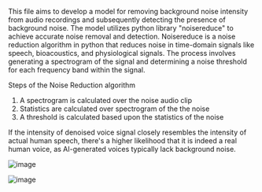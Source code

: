  This file aims to develop a model for removing background noise intensity from audio recordings and subsequently detecting the presence of background noise. The model utilizes python library "noisereduce" to achieve accurate noise removal and detection. Noisereduce is a noise reduction algorithm in python that reduces noise in time-domain signals like speech, bioacoustics, and physiological signals. The process involves generating a spectrogram of the signal and determining a noise threshold for each frequency band within the signal.

Steps of the Noise Reduction algorithm
1. A spectrogram is calculated over the noise audio clip
2. Statistics are calculated over spectrogram of the the noise
3. A threshold is calculated based upon the statistics of the noise

If the intensity of denoised voice signal closely resembles the intensity of actual human speech, there's a higher likelihood that it is indeed a real human voice, as AI-generated voices typically lack background noise. 
              

![image](https://github.com/Hackathon2024-March/sherlocked/assets/72347511/ac165ead-88f5-4120-a852-5e5834b8ca81)



![image](https://github.com/Hackathon2024-March/sherlocked/assets/116094109/708f01f0-55f6-4ff9-8128-b02a19541d1e)





